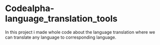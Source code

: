 # Codealpha-language_translation_tools
In this project i made whole code about the language translation where we can translate any language to corresponding language.
